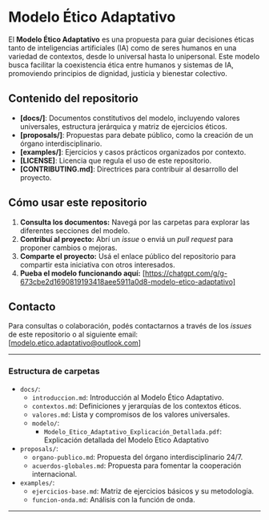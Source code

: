 # Modelo Ético Adaptativo

El **Modelo Ético Adaptativo** es una propuesta para guiar decisiones éticas tanto de inteligencias artificiales (IA) como de seres humanos en una variedad de contextos, desde lo universal hasta lo unipersonal. Este modelo busca facilitar la coexistencia ética entre humanos y sistemas de IA, promoviendo principios de dignidad, justicia y bienestar colectivo.

## Contenido del repositorio

- **[docs/]**: Documentos constitutivos del modelo, incluyendo valores universales, estructura jerárquica y matriz de ejercicios éticos.
- **[proposals/]**: Propuestas para debate público, como la creación de un órgano interdisciplinario.
- **[examples/]**: Ejercicios y casos prácticos organizados por contexto.
- **[LICENSE]**: Licencia que regula el uso de este repositorio.
- **[CONTRIBUTING.md]**: Directrices para contribuir al desarrollo del proyecto.

## Cómo usar este repositorio

1. **Consulta los documentos:** Navegá por las carpetas para explorar las diferentes secciones del modelo.
2. **Contribuí al proyecto:** Abrí un *issue* o enviá un *pull request* para proponer cambios o mejoras.
3. **Comparte el proyecto:** Usá el enlace público del repositorio para compartir esta iniciativa con otros interesados.
4. **Pueba el modelo funcionando aquí:** [https://chatgpt.com/g/g-673cbe2d1690819193418aee5911a0d8-modelo-etico-adaptativo]

## Contacto
Para consultas o colaboración, podés contactarnos a través de los *issues* de este repositorio o al siguiente email: [modelo.etico.adaptativo@outlook.com]

---

### **Estructura de carpetas**
- `docs/`:
  - `introduccion.md`: Introducción al Modelo Ético Adaptativo.
  - `contextos.md`: Definiciones y jerarquías de los contextos éticos.
  - `valores.md`: Lista y compromisos de los valores universales.
  - `modelo/`:
    - `Modelo_Etico_Adaptativo_Explicación_Detallada.pdf`: Explicación detallada del Modelo Etico Adaptativo
- `proposals/`:
  - `organo-publico.md`: Propuesta del órgano interdisciplinario 24/7.
  - `acuerdos-globales.md`: Propuesta para fomentar la cooperación internacional.
- `examples/`:
  - `ejercicios-base.md`: Matriz de ejercicios básicos y su metodología.
  - `funcion-onda.md`: Análisis con la función de onda.

---
